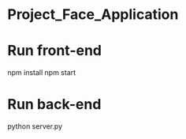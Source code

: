 # Project_Face_Application

# Run front-end

npm install
npm start

# Run back-end

python server.py
